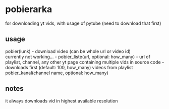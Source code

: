 # pobierarka
for downloading yt vids, with usage of pytube (need to download that first)

## usage

pobier(lunk)  - download video (can be whole url or video id)  
currently not working... - pobier_liste(url, optional: how_many) - url of playlist, channel, any other yt page containing multiple vids in source code - downloads first (default: 100, how_many) videos from playlist
pobier_kanal(channel name, optional: how_many)
## notes

it always downloads vid in highest available resolution
